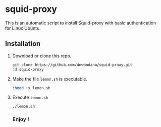 # squid-proxy
This is an automatic script to install Squid-proxy with basic authentication for Linux Ubuntu.
## Installation
1. Download or clone this repo.
    ```bash
    git clone https://github.com/dnwandana/squid-proxy.git
    cd squid-proxy
    ```
2. Make the file `lemon.sh` is executable.
    ```bash
    chmod +x lemon.sh
    ```
3. Execute `lemon.sh`
    ```bash
    ./lemon.sh
    ```
    ### Enjoy !
